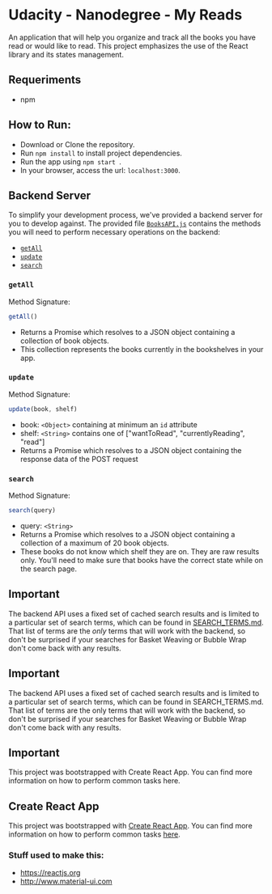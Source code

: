 # Udacity - Nanodegree - My Reads


An application that will help you organize and track all the books you have read or would like to read.
This project emphasizes the use of the React library and its states management.


## Requeriments
*	npm

## How to Run:
*	Download or Clone the repository.
*	Run ```npm install``` to install project dependencies.
*	Run the app using ```npm start ```.
*	In your browser, access the url: ``` localhost:3000 ```.

## Backend Server

To simplify your development process, we've provided a backend server for you to develop against. The provided file [`BooksAPI.js`](src/BooksAPI.js) contains the methods you will need to perform necessary operations on the backend:

* [`getAll`](#getall)
* [`update`](#update)
* [`search`](#search)

### `getAll`

Method Signature:

```js
getAll()
```

* Returns a Promise which resolves to a JSON object containing a collection of book objects.
* This collection represents the books currently in the bookshelves in your app.

### `update`

Method Signature:

```js
update(book, shelf)
```

* book: `<Object>` containing at minimum an `id` attribute
* shelf: `<String>` contains one of ["wantToRead", "currentlyReading", "read"]  
* Returns a Promise which resolves to a JSON object containing the response data of the POST request

### `search`

Method Signature:

```js
search(query)
```

* query: `<String>`
* Returns a Promise which resolves to a JSON object containing a collection of a maximum of 20 book objects.
* These books do not know which shelf they are on. They are raw results only. You'll need to make sure that books have the correct state while on the search page.

## Important
The backend API uses a fixed set of cached search results and is limited to a particular set of search terms, which can be found in [SEARCH_TERMS.md](SEARCH_TERMS.md). That list of terms are the _only_ terms that will work with the backend, so don't be surprised if your searches for Basket Weaving or Bubble Wrap don't come back with any results.

## Important

The backend API uses a fixed set of cached search results and is limited to a particular set of search terms, which can be found in SEARCH_TERMS.md. That list of terms are the only terms that will work with the backend, so don't be surprised if your searches for Basket Weaving or Bubble Wrap don't come back with any results.

## Important
This project was bootstrapped with Create React App. You can find more information on how to perform common tasks here.

## Create React App

This project was bootstrapped with [Create React App](https://github.com/facebookincubator/create-react-app). You can find more information on how to perform common tasks [here](https://github.com/facebookincubator/create-react-app/blob/master/packages/react-scripts/template/README.md).

### Stuff used to make this:

 * https://reactjs.org
 * http://www.material-ui.com

